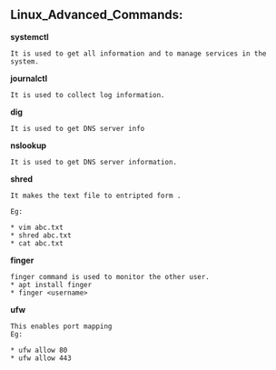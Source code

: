 ## Linux_Advanced_Commands:

**systemctl**
```
It is used to get all information and to manage services in the system.
```
**journalctl**
```
It is used to collect log information.
```
**dig**
```
It is used to get DNS server info
```
**nslookup**
```
It is used to get DNS server information.
```
**shred**
```
It makes the text file to entripted form .

Eg:

* vim abc.txt
* shred abc.txt
* cat abc.txt
```
**finger**
```
finger command is used to monitor the other user.
* apt install finger
* finger <username>
```
**ufw**
```
This enables port mapping
Eg:

* ufw allow 80
* ufw allow 443
```
